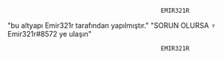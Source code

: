                                                EMIR321R 

"bu altyapı Emir321r tarafından yapılmıştır."
"SORUN OLURSA ♆ Emir321r#8572 ye ulaşın"
  
                                               EMIR321R 